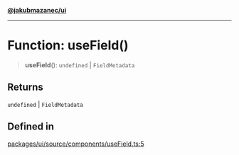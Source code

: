 [**@jakubmazanec/ui**](../README.md)

---

# Function: useField()

> **useField**(): `undefined` \| `FieldMetadata`

## Returns

`undefined` \| `FieldMetadata`

## Defined in

[packages/ui/source/components/useField.ts:5](https://github.com/jakubmazanec/tools/blob/077fa4993ebe623b1c463499cc41912353ae6eb1/packages/ui/source/components/useField.ts#L5)
